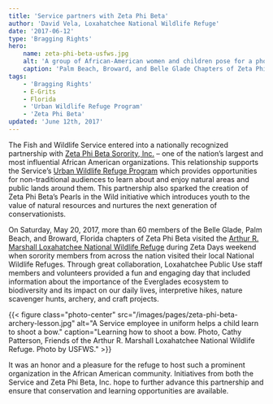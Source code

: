 ```yaml
---
title: 'Service partners with Zeta Phi Beta'
author: 'David Vela, Loxahatchee National Wildlife Refuge'
date: '2017-06-12'
type: 'Bragging Rights'
hero:
    name: zeta-phi-beta-usfws.jpg
    alt: 'A group of African-American women and children pose for a photo on a boardwalk in front of a forest.'
    caption: 'Palm Beach, Broward, and Belle Glade Chapters of Zeta Phi Beta visit the Arthur R. Marshall Loxahatchee National Wildlife Refuge for the Pearls in the Wild Program. Photo by David Vela, USFWS.'
tags:
    - 'Bragging Rights'
    - E-Grits
    - Florida
    - 'Urban Wildlife Refuge Program'
    - 'Zeta Phi Beta'
updated: 'June 12th, 2017'
---
```


The Fish and Wildlife Service entered into a nationally recognized partnership with [Zeta Phi Beta Sorority, Inc.](http://zphib1920.org/) – one of the nation’s largest and most influential African American organizations. This relationship supports the Service’s [Urban Wildlife Refuge Program](https://www.fws.gov/urban/) which provides opportunities for non-traditional audiences to learn about and enjoy natural areas and public lands around them. This partnership also sparked the creation of Zeta Phi Beta’s Pearls in the Wild initiative which introduces youth to the value of natural resources and nurtures the next generation of conservationists.

On Saturday, May 20, 2017, more than 60 members of the Belle Glade, Palm Beach, and Broward, Florida chapters of Zeta Phi Beta visited the [Arthur R. Marshall Loxahatchee National Wildlife Refuge](https://www.fws.gov/refuge/ARM_Loxahatchee/) during Zeta Days weekend when sorority members from across the nation visited their local National Wildlife Refuges. Through great collaboration, Loxahatchee Public Use staff members and volunteers provided a fun and engaging day that included information about the importance of the Everglades ecosystem to biodiversity and its impact on our daily lives, interpretive hikes, nature scavenger hunts, archery, and craft projects.

{{< figure class="photo-center" src="/images/pages/zeta-phi-beta-archery-lesson.jpg" alt="A Service employee in uniform helps a child learn to shoot a bow." caption="Learning how to shoot a bow.  Photo, Cathy Patterson, Friends of the Arthur R. Marshall Loxahatchee National Wildlife Refuge. Photo by USFWS." >}}

It was an honor and a pleasure for the refuge to host such a prominent organization in the African American community. Initiatives from both the Service and Zeta Phi Beta, Inc. hope to further advance this partnership and ensure that conservation and learning opportunities are available.
